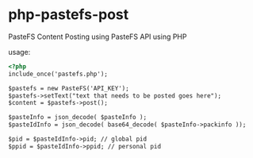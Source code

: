 # php-pastefs-post
PasteFS Content Posting using PasteFS API using PHP

usage:
```html
<?php
include_once('pastefs.php');

$pastefs = new PasteFS('API_KEY');
$pastefs->setText("text that needs to be posted goes here");
$content = $pastefs->post();

$pasteInfo = json_decode( $pasteInfo );
$pasteIdInfo = json_decode( base64_decode( $pasteInfo->packinfo ));

$pid = $pasteIdInfo->pid; // global pid
$ppid = $pasteIdInfo->ppid; // personal pid

```
